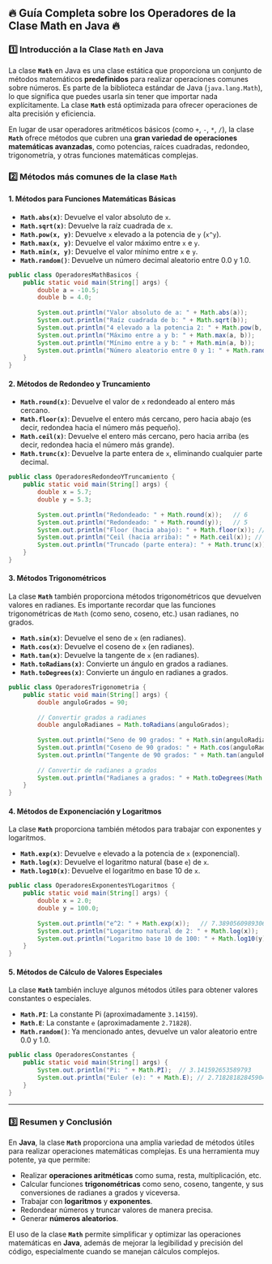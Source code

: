 ## **🔥 Guía Completa sobre los Operadores de la Clase Math en Java 🔥**

### **1️⃣ Introducción a la Clase `Math` en Java**

La clase **`Math`** en Java es una clase estática que proporciona un conjunto de métodos matemáticos **predefinidos** para realizar operaciones comunes sobre números. Es parte de la biblioteca estándar de Java (`java.lang.Math`), lo que significa que puedes usarla sin tener que importar nada explícitamente. La clase **`Math`** está optimizada para ofrecer operaciones de alta precisión y eficiencia.

En lugar de usar operadores aritméticos básicos (como `+`, `-`, `*`, `/`), la clase **`Math`** ofrece métodos que cubren una **gran variedad de operaciones matemáticas avanzadas**, como potencias, raíces cuadradas, redondeo, trigonometría, y otras funciones matemáticas complejas.

### **2️⃣ Métodos más comunes de la clase `Math`**

#### **1. Métodos para Funciones Matemáticas Básicas**

- **`Math.abs(x)`**: Devuelve el valor absoluto de `x`.
- **`Math.sqrt(x)`**: Devuelve la raíz cuadrada de `x`.
- **`Math.pow(x, y)`**: Devuelve `x` elevado a la potencia de `y` (`x^y`).
- **`Math.max(x, y)`**: Devuelve el valor máximo entre `x` e `y`.
- **`Math.min(x, y)`**: Devuelve el valor mínimo entre `x` e `y`.
- **`Math.random()`**: Devuelve un número decimal aleatorio entre 0.0 y 1.0.

```java
public class OperadoresMathBasicos {
    public static void main(String[] args) {
        double a = -10.5;
        double b = 4.0;
        
        System.out.println("Valor absoluto de a: " + Math.abs(a));        // 10.5
        System.out.println("Raíz cuadrada de b: " + Math.sqrt(b));        // 2.0
        System.out.println("4 elevado a la potencia 2: " + Math.pow(b, 2)); // 16.0
        System.out.println("Máximo entre a y b: " + Math.max(a, b));      // 4.0
        System.out.println("Mínimo entre a y b: " + Math.min(a, b));      // -10.5
        System.out.println("Número aleatorio entre 0 y 1: " + Math.random());  // Número entre 0 y 1
    }
}
```

#### **2. Métodos de Redondeo y Truncamiento**

- **`Math.round(x)`**: Devuelve el valor de `x` redondeado al entero más cercano.
- **`Math.floor(x)`**: Devuelve el entero más cercano, pero hacia abajo (es decir, redondea hacia el número más pequeño).
- **`Math.ceil(x)`**: Devuelve el entero más cercano, pero hacia arriba (es decir, redondea hacia el número más grande).
- **`Math.trunc(x)`**: Devuelve la parte entera de `x`, eliminando cualquier parte decimal.

```java
public class OperadoresRedondeoYTruncamiento {
    public static void main(String[] args) {
        double x = 5.7;
        double y = 5.3;
        
        System.out.println("Redondeado: " + Math.round(x));   // 6
        System.out.println("Redondeado: " + Math.round(y));   // 5
        System.out.println("Floor (hacia abajo): " + Math.floor(x)); // 5.0
        System.out.println("Ceil (hacia arriba): " + Math.ceil(x)); // 6.0
        System.out.println("Truncado (parte entera): " + Math.trunc(x)); // 5.0
    }
}
```

#### **3. Métodos Trigonométricos**

La clase **`Math`** también proporciona métodos trigonométricos que devuelven valores en radianes. Es importante recordar que las funciones trigonométricas de `Math` (como seno, coseno, etc.) usan radianes, no grados.

- **`Math.sin(x)`**: Devuelve el seno de `x` (en radianes).
- **`Math.cos(x)`**: Devuelve el coseno de `x` (en radianes).
- **`Math.tan(x)`**: Devuelve la tangente de `x` (en radianes).
- **`Math.toRadians(x)`**: Convierte un ángulo en grados a radianes.
- **`Math.toDegrees(x)`**: Convierte un ángulo en radianes a grados.

```java
public class OperadoresTrigonometria {
    public static void main(String[] args) {
        double anguloGrados = 90;
        
        // Convertir grados a radianes
        double anguloRadianes = Math.toRadians(anguloGrados);
        
        System.out.println("Seno de 90 grados: " + Math.sin(anguloRadianes));   // 1.0
        System.out.println("Coseno de 90 grados: " + Math.cos(anguloRadianes)); // 0.0
        System.out.println("Tangente de 90 grados: " + Math.tan(anguloRadianes)); // 0.0
        
        // Convertir de radianes a grados
        System.out.println("Radianes a grados: " + Math.toDegrees(Math.PI)); // 180.0
    }
}
```

#### **4. Métodos de Exponenciación y Logaritmos**

La clase **`Math`** proporciona también métodos para trabajar con exponentes y logaritmos.

- **`Math.exp(x)`**: Devuelve `e` elevado a la potencia de `x` (exponencial).
- **`Math.log(x)`**: Devuelve el logaritmo natural (base `e`) de `x`.
- **`Math.log10(x)`**: Devuelve el logaritmo en base 10 de `x`.

```java
public class OperadoresExponentesYLogaritmos {
    public static void main(String[] args) {
        double x = 2.0;
        double y = 100.0;
        
        System.out.println("e^2: " + Math.exp(x));   // 7.3890560989306495
        System.out.println("Logaritmo natural de 2: " + Math.log(x));   // 0.6931471805599453
        System.out.println("Logaritmo base 10 de 100: " + Math.log10(y));  // 2.0
    }
}
```

#### **5. Métodos de Cálculo de Valores Especiales**

La clase **`Math`** también incluye algunos métodos útiles para obtener valores constantes o especiales.

- **`Math.PI`**: La constante Pi (aproximadamente `3.14159`).
- **`Math.E`**: La constante `e` (aproximadamente `2.71828`).
- **`Math.random()`**: Ya mencionado antes, devuelve un valor aleatorio entre 0.0 y 1.0.

```java
public class OperadoresConstantes {
    public static void main(String[] args) {
        System.out.println("Pi: " + Math.PI);  // 3.141592653589793
        System.out.println("Euler (e): " + Math.E); // 2.718281828459045
    }
}
```

---

### **3️⃣ Resumen y Conclusión**

En **Java**, la clase **`Math`** proporciona una amplia variedad de métodos útiles para realizar operaciones matemáticas complejas. Es una herramienta muy potente, ya que permite:

- Realizar **operaciones aritméticas** como suma, resta, multiplicación, etc.
- Calcular funciones **trigonométricas** como seno, coseno, tangente, y sus conversiones de radianes a grados y viceversa.
- Trabajar con **logaritmos** y **exponentes**.
- Redondear números y truncar valores de manera precisa.
- Generar **números aleatorios**.

El uso de la clase **`Math`** permite simplificar y optimizar las operaciones matemáticas en **Java**, además de mejorar la legibilidad y precisión del código, especialmente cuando se manejan cálculos complejos.
